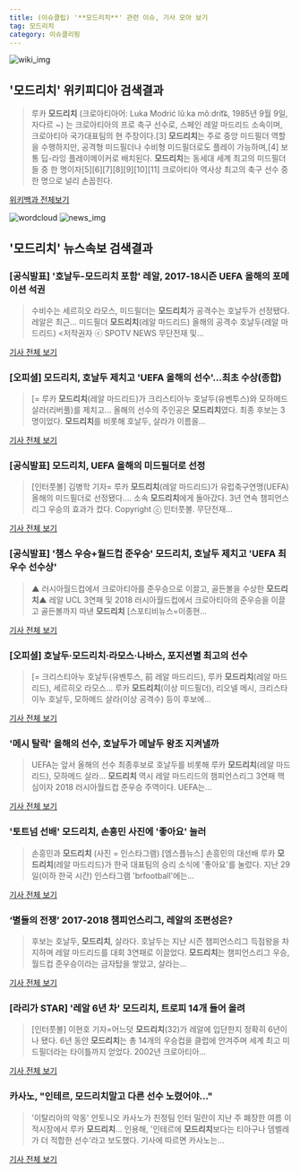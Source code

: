 ```yaml
---
title: (이슈클립) '**모드리치**' 관련 이슈, 기사 모아 보기
tag: 모드리치
category: 이슈클리핑
---
```

![wiki_img](https://user-images.githubusercontent.com/42597476/44503234-41136a80-a6d0-11e8-9071-6fc6418eafe4.png)
## **'**모드리치**'** 위키피디아 검색결과
>루카 **모드리치** (크로아티아어: Luka Modrić lûːka mǒːdrit͡ɕ, 1985년 9월 9일, 자다르 ~) 는 크로아티아의 프로 축구 선수로, 스페인 레알 마드리드 소속이며, 크로아티아 국가대표팀의 현 주장이다.[3] **모드리치**는 주로 중앙 미드필더 역할을 수행하지만, 공격형 미드필더나 수비형 미드필더로도 플레이 가능하며,[4] 보통 딥-라잉 플레이메이커로 배치된다. **모드리치**는 동세대 세계 최고의 미드필더들 중 한 명이자[5][6][7][8][9][10][11] 크로아티아 역사상 최고의 축구 선수 중 한 명으로 널리 손꼽힌다.

<a href="https://ko.wikipedia.org/wiki/모드리치" target="_blank">위키백과 전체보기</a>

![wordcloud](https://s3.ap-northeast-2.amazonaws.com/lyrics101-wordcloud/2018-08-31-1535650754.png)
![news_img](https://user-images.githubusercontent.com/42597476/44507050-1206f400-a6e4-11e8-8d98-7ffbfebb353f.png)
## **'**모드리치**'** 뉴스속보 검색결과
### [공식발표] '호날두-**모드리치** 포함' 레알, 2017-18시즌 UEFA 올해의 포메이션 석권

>수비수는 세르히오 라모스, 미드필더는 **모드리치**가 공격수는 호날두가 선정됐다. 레알은 최근... 미드필더 **모드리치**(레알 마드리드) 올해의 공격수 호날두(레알 마드리드) <저작권자 ⓒ SPOTV NEWS 무단전재 및...

<a href="http://www.spotvnews.co.kr/?mod=news&act=articleView&idxno=234109" target="_blank">기사 전체 보기</a>

### [오피셜] **모드리치**, 호날두 제치고 'UEFA 올해의 선수'...최초 수상(종합)

>[= 루카 **모드리치**(레알 마드리드)가 크리스티아누 호날두(유벤투스)와 모하메드 살라(리버풀)를 제치고... 올해의 선수의 주인공은 **모드리치**였다. 최종 후보는 3명이었다. **모드리치**를 비롯해 호날두, 살라가 이름을...

<a href="http://www.sportalkorea.com/news/view.php?gisa_uniq=2018083102193608&section_code=20&cp=se&gomb=1" target="_blank">기사 전체 보기</a>

### [공식발표] **모드리치**, UEFA 올해의 미드필더로 선정

>[인터풋볼] 김병학 기자= 루카 **모드리치**(레알 마드리드)가 유럽축구연맹(UEFA) 올해의 미드필더로 선정됐다.... 소속 **모드리치**에게 돌아갔다. 3년 연속 챔피언스리그 우승의 효과가 컸다. Copyright ⓒ 인터풋볼. 무단전재...

<a href="http://www.interfootball.co.kr/news/articleView.html?idxno=237236" target="_blank">기사 전체 보기</a>

### [공식발표] '챔스 우승+월드컵 준우승' **모드리치**, 호날두 제치고 'UEFA 최우수 선수상'

>▲ 러시아월드컵에서 크로아티아를 준우승으로 이끌고, 골든볼을 수상한 **모드리치**▲ 레알 UCL 3연패 및 2018 러시아월드컵에서 크로아티아의 준우승을 이끌고 골든볼까지 따낸 **모드리치** [스포티비뉴스=이종현...

<a href="http://www.spotvnews.co.kr/?mod=news&act=articleView&idxno=234108" target="_blank">기사 전체 보기</a>

### [오피셜] 호날두·**모드리치**·라모스·나바스, 포지션별 최고의 선수

>[= 크리스티아누 호날두(유벤투스, 前 레알 마드리드), 루카 **모드리치**(레알 마드리드), 세르히오 라모스... 루카 **모드리치**(이상 미드필더), 리오넬 메시, 크리스타이누 호날두, 모하메드 살라(이상 공격수) 등이 후보에...

<a href="http://www.sportalkorea.com/news/view.php?gisa_uniq=2018083101572708&section_code=20&cp=se&gomb=1" target="_blank">기사 전체 보기</a>

### '메시 탈락' 올해의 선수, 호날두가 메날두 왕조 지켜낼까

>UEFA는 앞서 올해의 선수 최종후보로 호날두를 비롯해 루카 **모드리치**(레알 마드리드), 모하메드 살라... **모드리치** 역시 레알 마드리드의 챔피언스리그 3연패 핵심이자 2018 러시아월드컵 준우승 주역이다. UEFA는...

<a href="http://www.sportalkorea.com/news/view.php?gisa_uniq=2018083016341555&section_code=20&cp=se&gomb=1" target="_blank">기사 전체 보기</a>

### '토트넘 선배' **모드리치**, 손흥민 사진에 '좋아요' 눌러

>손흥민과 **모드리치** (사진 = 인스타그램)  [엠스플뉴스] 손흥민의 대선배 루카 **모드리치**(레알 마드리드)가 한국 대표팀의 승리 소식에 '좋아요'를 눌렀다.   지난 29일(이하 한국 시간) 인스타그램 'brfootball'에는...

<a href="http://www.mbcsportsplus.com/news/?mode=view&cate=21&b_idx=99884237.000" target="_blank">기사 전체 보기</a>

### ‘별들의 전쟁’ 2017-2018 챔피언스리그, 레알의 조편성은?

>후보는 호날두, **모드리치**, 살라다. 호날두는 지난 시즌 챔피언스리그 득점왕을 차지하며 레알 마드리드를 대회 3연패로 이끌었다. **모드리치**는 챔피언스리그 우승, 월드컵 준우승이라는 금자탑을 쌓았고, 살라는...

<a href="http://www.kukinews.com/news/article.html?no=580658" target="_blank">기사 전체 보기</a>

### [라리가 STAR] '레알 6년 차' **모드리치**, 트로피 14개 들어 올려

>[인터풋볼] 이현호 기자=어느덧 **모드리치**(32)가 레알에 입단한지 정확히 6년이나 됐다. 6년 동안 **모드리치**는 총 14개의 우승컵을 클럽에 안겨주며 세계 최고 미드필더라는 타이틀까지 얻었다. 2002년 크로아티아...

<a href="http://www.interfootball.co.kr/news/articleView.html?idxno=236564" target="_blank">기사 전체 보기</a>

### 카사노, "인테르, **모드리치**말고 다른 선수 노렸어야..."

>'이탈리아의 악동' 안토니오 카사노가 친정팀 인터 밀란이 지난 주 폐장한 여름 이적시장에서 루카 **모드리치**... 인용해, '인테르에 **모드리치**보다는 티아구나 뎀벨레가 더 적합한 선수'라고 보도했다. 기사에 따르면 카사노는...

<a href="http://www.goal.com/kr/%EB%89%B4%EC%8A%A4/a/1mrkcxx0m96razi8h5ru17guo" target="_blank">기사 전체 보기</a>


